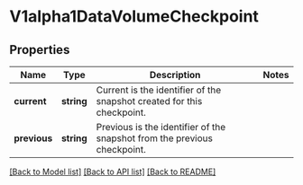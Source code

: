 # V1alpha1DataVolumeCheckpoint

## Properties
Name | Type | Description | Notes
------------ | ------------- | ------------- | -------------
**current** | **string** | Current is the identifier of the snapshot created for this checkpoint. | 
**previous** | **string** | Previous is the identifier of the snapshot from the previous checkpoint. | 

[[Back to Model list]](../README.md#documentation-for-models) [[Back to API list]](../README.md#documentation-for-api-endpoints) [[Back to README]](../README.md)


